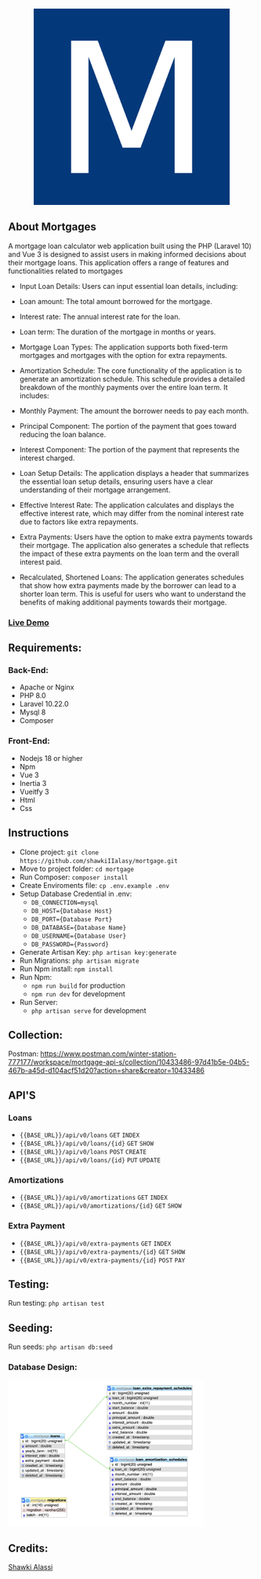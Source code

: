 <p align="center"><a href="https://laravel.com" target="_blank"><img src="public/images/logo.png" width="400" alt="Mortgages Logo"></a></p>

## About Mortgages

A mortgage loan calculator web application built using the PHP (Laravel 10) and Vue 3 is designed to assist users in making informed decisions about their mortgage loans. This application offers a range of features and functionalities related to mortgages

- Input Loan Details: Users can input essential loan details, including:

- Loan amount: The total amount borrowed for the mortgage.
- Interest rate: The annual interest rate for the loan.
- Loan term: The duration of the mortgage in months or years.
- Mortgage Loan Types: The application supports both fixed-term mortgages and mortgages with the option for extra repayments.

- Amortization Schedule: The core functionality of the application is to generate an amortization schedule. This schedule provides a detailed breakdown of the monthly payments over the entire loan term. It includes:

- Monthly Payment: The amount the borrower needs to pay each month.
- Principal Component: The portion of the payment that goes toward reducing the loan balance.
- Interest Component: The portion of the payment that represents the interest charged.
- Loan Setup Details: The application displays a header that summarizes the essential loan setup details, ensuring users have a clear understanding of their mortgage arrangement.

- Effective Interest Rate: The application calculates and displays the effective interest rate, which may differ from the nominal interest rate due to factors like extra repayments.

- Extra Payments: Users have the option to make extra payments towards their mortgage. The application also generates a schedule that reflects the impact of these extra payments on the loan term and the overall interest paid.

- Recalculated, Shortened Loans: The application generates schedules that show how extra payments made by the borrower can lead to a shorter loan term. This is useful for users who want to understand the benefits of making additional payments towards their mortgage.

### <a href="http://ec2-3-77-124-242.eu-central-1.compute.amazonaws.com">Live Demo</a>
## Requirements:
### Back-End:
- Apache or Nginx
- PHP 8.0
- Laravel 10.22.0
- Mysql 8
- Composer
### Front-End:
- Nodejs 18 or higher
- Npm
- Vue 3
- Inertia 3
- Vueitfy 3
- Html
- Css

## Instructions

- Clone project: 
  ``git clone https://github.com/shawkiIIalasy/mortgage.git``
- Move to project folder:
  ``cd mortgage``
- Run Composer:
  ``composer install``
- Create Enviroments file:
  ``cp .env.example .env``
- Setup Database Credential in .env: 
  - ``DB_CONNECTION=mysql``
  - ``DB_HOST={Database Host}``
  - ``DB_PORT={Database Port}``
  - ``DB_DATABASE={Database Name}``
  - ``DB_USERNAME={Database User}``
  - ``DB_PASSWORD={Password}``
- Generate Artisan Key:
  ``php artisan key:generate``
- Run Migrations: 
  ``php artisan migrate``
- Run Npm install:
  ``npm install``
- Run Npm:
  - ``npm run build`` for production
  - ``npm run dev`` for development
- Run Server:
  - ``php artisan serve`` for development
  
## Collection:
Postman: https://www.postman.com/winter-station-777177/workspace/mortgage-api-s/collection/10433486-97d41b5e-04b5-467b-a45d-d104acf51d20?action=share&creator=10433486

## API'S
### Loans
-  ``{{BASE_URL}}/api/v0/loans`` `GET` `INDEX`
-  ``{{BASE_URL}}/api/v0/loans/{id}`` `GET` `SHOW`
-  ``{{BASE_URL}}/api/v0/loans`` `POST` `CREATE`
-  ``{{BASE_URL}}/api/v0/loans/{id}`` `PUT` `UPDATE`

### Amortizations
-  ``{{BASE_URL}}/api/v0/amortizations`` `GET` `INDEX`
-  ``{{BASE_URL}}/api/v0/amortizations/{id}`` `GET` `SHOW`

### Extra Payment
-  ``{{BASE_URL}}/api/v0/extra-payments`` `GET` `INDEX`
-  ``{{BASE_URL}}/api/v0/extra-payments/{id}`` `GET` `SHOW`
-  ``{{BASE_URL}}/api/v0/extra-payments/{id}`` `POST` `PAY`

## Testing:
Run testing: ``php artisan test``

## Seeding: 
Run seeds: ``php artisan db:seed``

### Database Design: 
<img src="database_design.png" width="400" alt="Database Design">

## Credits:
<a href="https://www.linkedin.com/in/shawki-alasy" target="_blank">Shawki Alassi</a>

